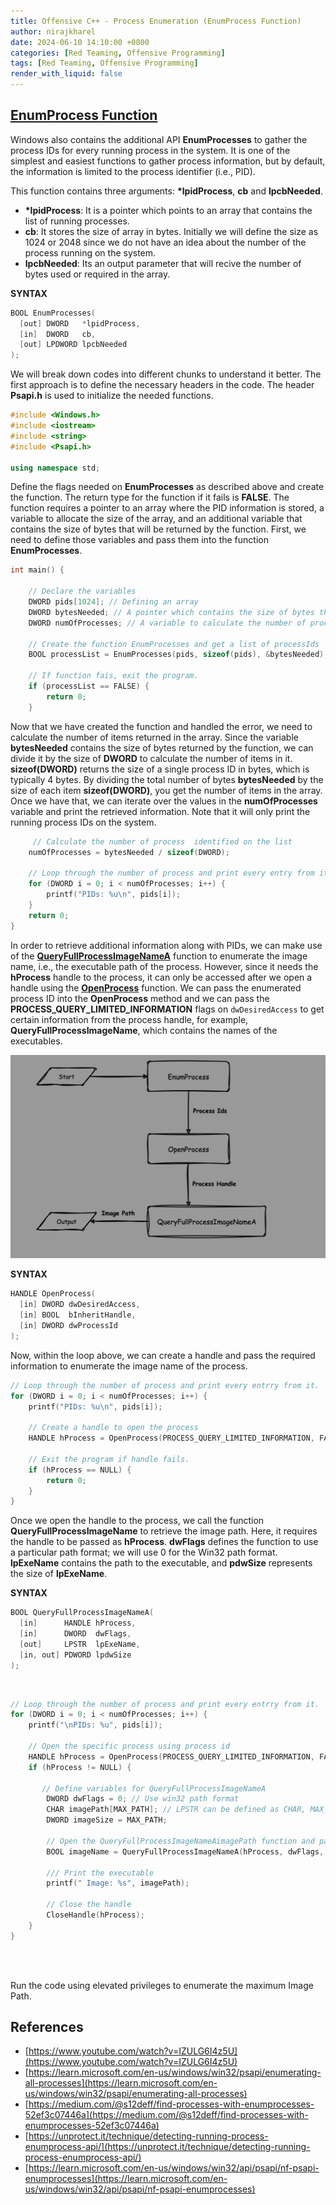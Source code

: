 ```yaml
---
title: Offensive C++ - Process Enumeration (EnumProcess Function)
author: nirajkharel
date: 2024-06-10 14:10:00 +0800
categories: [Red Teaming, Offensive Programming]
tags: [Red Teaming, Offensive Programming]
render_with_liquid: false
---
```



## [EnumProcess Function](https://learn.microsoft.com/en-us/windows/win32/api/psapi/nf-psapi-enumprocesses)
Windows also contains the additional API **EnumProcesses** to gather the process IDs for every running process in the system. It is one of the simplest and easiest functions to gather process information, but by default, the information is limited to the process identifier (i.e., PID).

This function contains three arguments: **\*lpidProcess**, **cb** and **lpcbNeeded**. 
- **\*lpidProcess**: It is a pointer which points to an array that contains the list of running processes.
- **cb**: It stores the size of array in bytes. Initially we will define the size as 1024 or 2048 since we do not have an idea about the number of the process running on the system.
- **lpcbNeeded**: Its an output parameter that will recive the number of bytes used or required in the array.

**SYNTAX**
```c++
BOOL EnumProcesses(
  [out] DWORD   *lpidProcess,
  [in]  DWORD   cb,
  [out] LPDWORD lpcbNeeded
);
```

We will break down codes into different chunks to understand it better. The first approach is to define the necessary headers in the code. The header **Psapi.h** is used to initialize the needed functions.
```c++
#include <Windows.h>
#include <iostream>
#include <string>
#include <Psapi.h>

using namespace std;
```

Define the flags needed on **EnumProcesses** as described above and create the function. The return type for the function if it fails is **FALSE**. The function requires a pointer to an array where the PID information is stored, a variable to allocate the size of the array, and an additional variable that contains the size of bytes that will be returned by the function. First, we need to define those variables and pass them into the function **EnumProcesses**.

```c++
int main() {

    // Declare the variables
    DWORD pids[1024]; // Defining an array
    DWORD bytesNeeded; // A pointer which contains the size of bytes that will be returned by EnumProcesses 
    DWORD numOfProcesses; // A variable to calculate the number of process from bytesNeeded. A pointer to this variable will be passed on the function.

    // Create the function EnumProcesses and get a list of processIds 
    BOOL processList = EnumProcesses(pids, sizeof(pids), &bytesNeeded);

    // If function fais, exit the program.
    if (processList == FALSE) {
        return 0;
    }
```

Now that we have created the function and handled the error, we need to calculate the number of items returned in the array. Since the variable **bytesNeeded** contains the size of bytes returned by the function, we can divide it by the size of **DWORD** to calculate the number of items in it. **sizeof(DWORD)** returns the size of a single process ID in bytes, which is typically 4 bytes. By dividing the total number of bytes **bytesNeeded** by the size of each item **sizeof(DWORD)**, you get the number of items in the array. Once we have that, we can iterate over the values in the **numOfProcesses** variable and print the retrieved information. Note that it will only print the running process IDs on the system.

```c++
     // Calculate the number of process  identified on the list
    numOfProcesses = bytesNeeded / sizeof(DWORD);

    // Loop through the number of process and print every entry from it.
    for (DWORD i = 0; i < numOfProcesses; i++) {
        printf("PIDs: %u\n", pids[i]);
    }
    return 0;
}
```

In order to retrieve additional information along with PIDs, we can make use of the **[QueryFullProcessImageNameA](https://learn.microsoft.com/en-us/windows/win32/api/winbase/nf-winbase-queryfullprocessimagenamea?redirectedfrom=MSDN)** function to enumerate the image name, i.e., the executable path of the process. However, since it needs the **hProcess** handle to the process, it can only be accessed after we open a handle using the **[OpenProcess](https://learn.microsoft.com/en-us/windows/win32/api/processthreadsapi/nf-processthreadsapi-openprocess)** function. We can pass the enumerated process ID into the **OpenProcess** method and we can pass the **PROCESS_QUERY_LIMITED_INFORMATION** flags on `dwDesiredAccess` to get certain information from the process handle, for example, **QueryFullProcessImageName**, which contains the names of the executables.

<img alt="" class="bf jp jq dj" loading="lazy" role="presentation" src="https://raw.githubusercontent.com/nirajkharel/nirajkharel.github.io/master/assets/img/images/process-enum-3.png">

**SYNTAX**
```c++
HANDLE OpenProcess(
  [in] DWORD dwDesiredAccess,
  [in] BOOL  bInheritHandle,
  [in] DWORD dwProcessId
);
```

Now, within the loop above, we can create a handle and pass the required information to enumerate the image name of the process.

```c++
// Loop through the number of process and print every entrry from it.
for (DWORD i = 0; i < numOfProcesses; i++) {
    printf("PIDs: %u\n", pids[i]);

    // Create a handle to open the process
    HANDLE hProcess = OpenProcess(PROCESS_QUERY_LIMITED_INFORMATION, FALSE, pids[i]);

    // Exit the program if handle fails.
    if (hProcess == NULL) {
        return 0;
    }
}
```

Once we open the handle to the process, we call the function **QueryFullProcessImageName** to retrieve the image path. Here, it requires the handle to be passed as **hProcess**. **dwFlags** defines the function to use a particular path format; we will use 0 for the Win32 path format. **lpExeName** contains the path to the executable, and **pdwSize** represents the size of **lpExeName**.

**SYNTAX**
```c++
BOOL QueryFullProcessImageNameA(
  [in]      HANDLE hProcess,
  [in]      DWORD  dwFlags,
  [out]     LPSTR  lpExeName,
  [in, out] PDWORD lpdwSize
);
```
<br>

```c++
// Loop through the number of process and print every entrry from it.
for (DWORD i = 0; i < numOfProcesses; i++) {
    printf("\nPIDs: %u", pids[i]);

    // Open the specific process using process id
    HANDLE hProcess = OpenProcess(PROCESS_QUERY_LIMITED_INFORMATION, FALSE, pids[i]);
    if (hProcess != NULL) {
        
       // Define variables for QueryFullProcessImageNameA
        DWORD dwFlags = 0; // Use win32 path format
        CHAR imagePath[MAX_PATH]; // LPSTR can be defined as CHAR, MAX_PATH is 260 bytes
        DWORD imageSize = MAX_PATH;

        // Open the QueryFullProcessImageNameAimagePath function and pass the handler. The function provides image file path as output via imagePath parameter.
        BOOL imageName = QueryFullProcessImageNameA(hProcess, dwFlags, imagePath, &imageSize);
        
        /// Print the executable
        printf(" Image: %s", imagePath);
        
        // Close the handle
        CloseHandle(hProcess);
    }
}
```
<br>
<img alt="" class="bf jp jq dj" loading="lazy" role="presentation" src="https://raw.githubusercontent.com/nirajkharel/nirajkharel.github.io/master/assets/img/images/process-enum-3.gif">

Run the code using elevated privileges to enumerate the maximum Image Path.


## References
- [https://www.youtube.com/watch?v=IZULG6I4z5U](https://www.youtube.com/watch?v=IZULG6I4z5U)
- [https://learn.microsoft.com/en-us/windows/win32/psapi/enumerating-all-processes](https://learn.microsoft.com/en-us/windows/win32/psapi/enumerating-all-processes)
- [https://medium.com/@s12deff/find-processes-with-enumprocesses-52ef3c07446a](https://medium.com/@s12deff/find-processes-with-enumprocesses-52ef3c07446a)
- [https://unprotect.it/technique/detecting-running-process-enumprocess-api/](https://unprotect.it/technique/detecting-running-process-enumprocess-api/)
- [https://learn.microsoft.com/en-us/windows/win32/api/psapi/nf-psapi-enumprocesses](https://learn.microsoft.com/en-us/windows/win32/api/psapi/nf-psapi-enumprocesses)